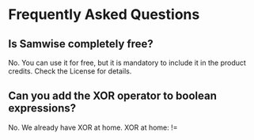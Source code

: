 # Frequently Asked Questions

## Is Samwise completely free?
No. You can use it for free, but it is mandatory to include it in the product credits. Check the License for details.

## Can you add the XOR operator to boolean expressions?
No. We already have XOR at home.
XOR at home: !=